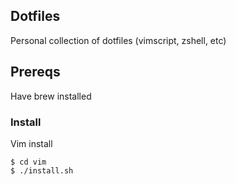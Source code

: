 ## Dotfiles

Personal collection of dotfiles (vimscript, zshell, etc)

## Prereqs
Have brew installed

### Install
Vim install

```
$ cd vim
$ ./install.sh
```
